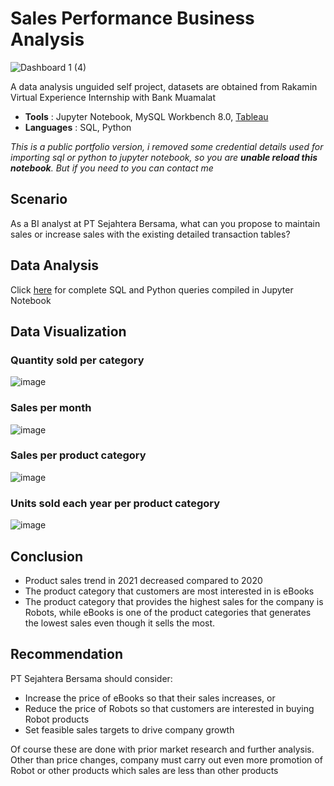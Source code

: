 # Sales Performance Business Analysis

![Dashboard 1 (4)](https://user-images.githubusercontent.com/104981673/203516219-4e8dfab4-bfd8-4c0e-97b6-2886c51865d9.png)



A data analysis unguided self project, datasets are obtained from Rakamin Virtual Experience Internship with Bank Muamalat

- **Tools** : Jupyter Notebook, MySQL Workbench 8.0, [Tableau](https://public.tableau.com/app/profile/atrria/viz/sales_16691243688450/Dashboard1)
- **Languages** : SQL, Python

*This is a public portfolio version, i removed some credential details used for importing sql or python to jupyter notebook,
so you are **unable reload this notebook**.
But if you need to you can contact me*



## Scenario

As a BI analyst at PT Sejahtera Bersama, what can you propose to maintain sales or increase sales with the existing detailed transaction tables?

## Data Analysis

Click [here](https://github.com/atriap/Sales-Performance-Business-Analysis/blob/main/Sales%20Performance%20Business%20Analysis.ipynb) for complete SQL and Python queries compiled in Jupyter Notebook

## Data Visualization

### Quantity sold per category
![image](https://user-images.githubusercontent.com/104981673/203515881-51023f33-15f5-4d21-a6e0-0ac37f961d17.png)
### Sales per month
![image](https://user-images.githubusercontent.com/104981673/203515856-3dee04da-184b-4eb7-9d80-46b67198e7af.png)
### Sales per product category
![image](https://user-images.githubusercontent.com/104981673/203515826-8077587b-9a63-4bc5-8f16-c8bc00c7f817.png)
### Units sold each year per product category
![image](https://user-images.githubusercontent.com/104981673/203515799-2e3ee965-b3f1-4460-baa8-da1e4c4350a8.png)



## Conclusion
- Product sales trend in 2021 decreased compared to 2020
- The product category that customers are most interested in is eBooks
- The product category that provides the highest sales for the company is Robots, while eBooks is one of the product categories that generates the lowest sales even though it sells the most.



## Recommendation
PT Sejahtera Bersama should consider:
- Increase the price of eBooks so that their sales increases, or 
- Reduce the price of Robots so that customers are interested in buying Robot products
- Set feasible sales targets to drive company growth

Of course these are done with prior market research and further analysis. 
Other than price changes, company must carry out even more promotion of Robot or other products which sales are less than other products
